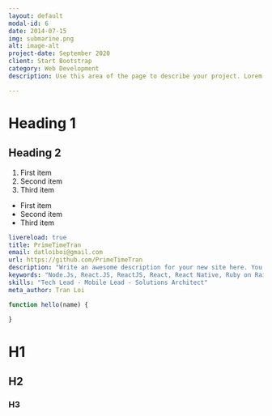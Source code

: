 ```yaml
---
layout: default
modal-id: 6
date: 2014-07-15
img: submarine.png
alt: image-alt
project-date: September 2020
client: Start Bootstrap
category: Web Development
description: Use this area of the page to describe your project. Lorem ipsum dolor sit amet, consectetur adipisicing elit. Mollitia neque assumenda ipsam nihil, molestias magnam, recusandae quos quis inventore quisquam velit asperiores, vitae? Reprehenderit soluta, eos quod consequuntur itaque. Nam.

---
```


# Heading 1

## Heading 2

1. First item
2. Second item
3. Third item

- First item
- Second item
- Third item

```yml
livereload: true
title: PrimeTimeTran
email: datloiboi@gmail.com
url: https://github.com/PrimeTimeTran
description: "Write an awesome description for your new site here. You can edit this line in _config.yml. It will appear in your document head meta (for Google search results) and in your feed.xml site description."
keywords: "Node.Js, React.JS, ReactJS, React, React Native, Ruby on Rails"
skills: "Tech Lead - Mobile Lead - Solutions Architect"
meta_author: Tran Loi
```

```javascript
function hello(name) {

}
```

# H1

## H2

### H3
